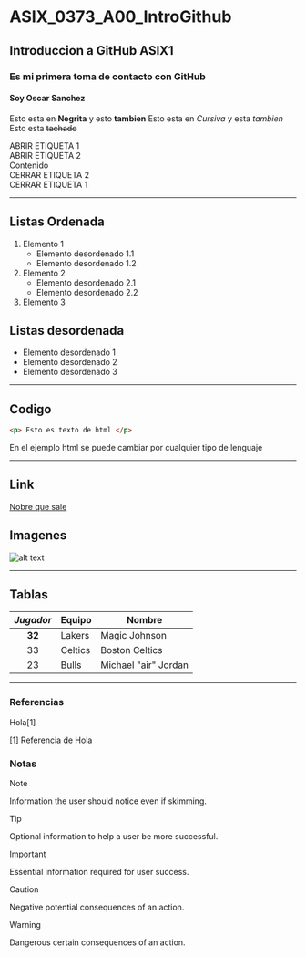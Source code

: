 # ASIX_0373_A00_IntroGithub
## Introduccion a GitHub ASIX1  
### Es mi primera toma de contacto con GitHub  
#### Soy Oscar Sanchez
Esto esta en __Negrita__ y esto **tambien**
Esto esta en *Cursiva* y esta _tambien_
Esto esta ~~tachado~~

ABRIR ETIQUETA 1  
    ABRIR ETIQUETA 2  
        Contenido  
    CERRAR ETIQUETA 2  
CERRAR ETIQUETA 1  

-----------------------------------

## Listas Ordenada

1. Elemento 1
    * Elemento desordenado 1.1
    * Elemento desordenado 1.2
2. Elemento 2
    * Elemento desordenado 2.1
    * Elemento desordenado 2.2
3. Elemento 3

## Listas desordenada

* Elemento desordenado 1
* Elemento desordenado 2
* Elemento desordenado 3

-------------------------------------

## Codigo
```html
<p> Esto es texto de html </p>
```
En el ejemplo html se puede cambiar por cualquier tipo de lenguaje

-------------------------------------

## Link

[Nobre que sale](https://github.com/OscraSanchez/ASIX_0373_A00_IntroGithub "Texto opcional al pasar el cursor")

## Imagenes

![alt text](./img2.jpg "Imagen de escalada")

------------------------------------------

## Tablas

|*Jugador*|Equipo|Nombre|
|:------:|---------|---------|
|**32**|Lakers|Magic Johnson|
|33|Celtics|Boston Celtics|
|23|Bulls|Michael "air" Jordan|

------------------------------------------

### Referencias

Hola[1]


[1] Referencia de Hola


### Notas

> [!NOTE]
> Information the user should notice even if skimming.

> [!TIP]
> Optional information to help a user be more successful.

> [!IMPORTANT]
> Essential information required for user success.

> [!CAUTION]
> Negative potential consequences of an action.

> [!WARNING]
> Dangerous certain consequences of an action.